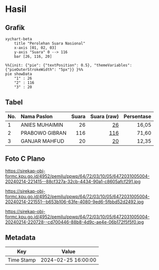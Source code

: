 # Hasil

## Grafik

```mermaid
xychart-beta
    title "Perolehan Suara Nasional"
    x-axis [01, 02, 03]
    y-axis "Suara" 0 --> 116
    bar [26, 116, 20]
```

```mermaid
%%{init: {"pie": {"textPosition": 0.5}, "themeVariables": {"pieOuterStrokeWidth": "5px"}} }%%
pie showData
    "1" : 26
    "2" : 116
    "3" : 20
```

## Tabel

| No. | Nama Paslon    | Suara | Suara (raw) | Persentase |
|:--- |:-------------- | -----:| -----------:| ----------:|
| 1   | ANIES MUHAIMIN | 26    | [26][p-1]   | 16,05      |
| 2   | PRABOWO GIBRAN | 116   | [116][p-2]  | 71,60      |
| 3   | GANJAR MAHFUD  | 20    | [20][p-3]   | 12,35      |


[p-1]: https://github.com/gigit-pemilu/pemilu-2024/blob/main/pilpres/hitung-suara/sub/64-kalimantan-timur/sub/72-kota-samarinda/sub/03-samarinda-ulu/sub/1005-sidodadi/sub/004-tps/sub/paslon-1.txt
[p-2]: https://github.com/gigit-pemilu/pemilu-2024/blob/main/pilpres/hitung-suara/sub/64-kalimantan-timur/sub/72-kota-samarinda/sub/03-samarinda-ulu/sub/1005-sidodadi/sub/004-tps/sub/paslon-2.txt
[p-3]: https://github.com/gigit-pemilu/pemilu-2024/blob/main/pilpres/hitung-suara/sub/64-kalimantan-timur/sub/72-kota-samarinda/sub/03-samarinda-ulu/sub/1005-sidodadi/sub/004-tps/sub/paslon-3.txt

## Foto C Plano

https://sirekap-obj-formc.kpu.go.id/4952/pemilu/ppwp/64/72/03/10/05/6472031005004-20240214-221415--88cf327a-32cb-4434-90a1-c8605afcf291.jpg

https://sirekap-obj-formc.kpu.go.id/4952/pemilu/ppwp/64/72/03/10/05/6472031005004-20240214-221551--b653b106-63fe-4080-9ed6-5fbbd52d2492.jpg

https://sirekap-obj-formc.kpu.go.id/4952/pemilu/ppwp/64/72/03/10/05/6472031005004-20240214-220728--cd700446-88b8-4d9c-ae4e-06b172f5f5f0.jpg


## Metadata

| Key        | Value               |
| ---------- | ------------------- |
| Time Stamp | 2024-02-25 16:00:00 |



